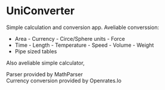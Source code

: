 # UniConverter
Simple calculation and conversion app.
Aveliable converssion: 
- Area  - Currency  - Circe/Sphere units - Force 
- Time - Length - Temperature - Speed - Volume  - Weight 
- Pipe sized tables

Also aveliable simple calculator,

Parser provided by MathParser   
Currency conversion provided by Openrates.Io
